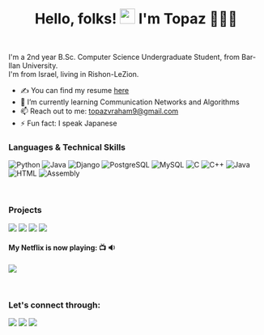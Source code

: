 <h1 align="center">Hello, folks! <img src="https://raw.githubusercontent.com/MartinHeinz/MartinHeinz/master/wave.gif" width="30px">
  I'm Topaz 👨🏻‍💻</h1>
<br>

I'm a 2nd year B.Sc. Computer Science Undergraduate Student, from Bar-Ilan University.
<br />
I'm from Israel, living in Rishon-LeZion.
<br>

- ✍ You can find my resume [here](https://drive.google.com/file/d/1ye1It3Eqx6L3fV70n7M7B-GaRfsmjmf3/view?usp=sharing)
- 🌱 I’m currently learning Communication Networks and Algorithms
- 📫 Reach out to me: topazvraham9@gmail.com
- ⚡ Fun fact: I speak Japanese

### Languages & Technical Skills
![Python](https://img.shields.io/badge/Python-FFD43B?style=for-the-badge&logo=python&logoColor=blue)
![Java](https://img.shields.io/badge/Java-ED8B00?style=for-the-badge&logo=java&logoColor=white)
![Django](https://img.shields.io/badge/Django-092E20?style=for-the-badge&logo=django&logoColor=green)
![PostgreSQL](https://img.shields.io/badge/PostgreSQL-316192?style=for-the-badge&logo=postgresql&logoColor=white)
![MySQL](https://img.shields.io/badge/mysql-%2300f.svg?style=for-the-badge&logo=mysql&logoColor=white)
![C](https://img.shields.io/badge/C-00599C?style=for-the-badge&logo=c&logoColor=white)
![C++](https://img.shields.io/badge/c++-%2300599C.svg?style=for-the-badge&logo=c%2B%2B&logoColor=white)
![Java](https://img.shields.io/badge/Java-ED8B00?style=for-the-badge&logo=java&logoColor=white)
![HTML](https://img.shields.io/badge/HTML5-E34F26?style=for-the-badge&logo=html5&logoColor=white)
![Assembly](https://img.shields.io/badge/Assembly-ED8B00?style=for-the-badge&logo=java&logoColor=white)

<br>

### Projects
[![](https://img.shields.io/badge/-%20Make%20Lives%20Better%20Website-000)](https://makelivesbetter.herokuapp.com/)
[![](https://img.shields.io/badge/-%20Arkanoid%20-000)](https://github.com/TopazAvraham/Arkanoid)
[![](https://img.shields.io/badge/-%20Math%20Expressions%20Interpreter-000)](https://github.com/TopazAvraham/Math-Expressions-Interpreter.git)
[![](https://img.shields.io/badge/-%20Regex%20Hypernym%20Database-000)](https://github.com/TopazAvraham/Regex-Hypernym-Database.git)




#### My Netflix is now playing: 📺 🔉 

<a href="https://www.netflix.com/il-en/title/70195800"><img src="https://github.com/TopazAvraham/IntroductionToCS-University-C-programming/blob/master/Screenshots/suits.jpg?raw=true"/></a>

<br>



### Let's connect through:
<a href="https://www.facebook.com/topaz.avraham.7/"><img src="https://img.icons8.com/fluency/48/000000/meta.png"/></a>
<a href="https://twitter.com/AvrahamTopaz"><img src="https://img.icons8.com/color/48/000000/twitter--v1.png"/></a>
<a href="https://www.linkedin.com/in/topaz-avraham-68b340208/"><img src="https://img.icons8.com/color/48/000000/linkedin.png"/></a>

[here]: https://drive.google.com/file/d/1ryZi4rw91dM1LL62zYgHpemjKuxkWHdx/view?usp=sharing
